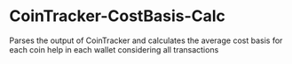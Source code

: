 # CoinTracker-CostBasis-Calc
Parses the output of CoinTracker and calculates the average cost basis for each coin help in each wallet considering all transactions
